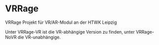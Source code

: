 # VRRage
VRRage Projekt für VR/AR-Modul an der HTWK Leipzig

Unter VRRage-VR ist die VR-abhängige Version zu finden, unter VRRage-NoVR die VR-unabhängige.
